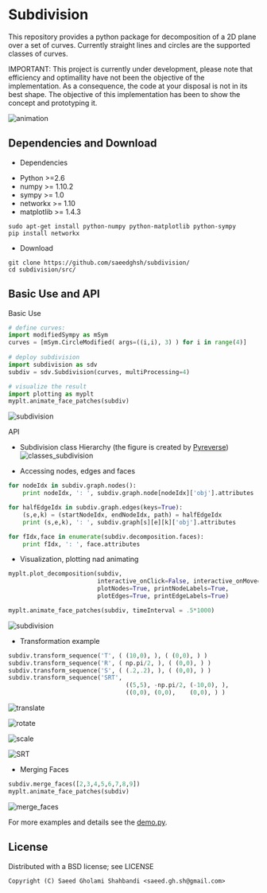 Subdivision
===========
<!--- <logo src="https://github.com/saeedghsh/subdivision/blob/master/pysubdiv.png" alt="none" width="50" height="50"> --->
This repository provides a python package for decomposition of a 2D plane over a set of curves.
Currently straight lines and circles are the supported classes of curves.

IMPORTANT: This project is currently under development,
please note that efficiency and optimallity have not been the objective of the implementation.
As a consequence, the code at your disposal is not in its best shape.
The objective of this implementation has been to show the concept and prototyping it.

![animation](https://github.com/saeedghsh/subdivision/blob/master/figures/animation.gif)

Dependencies and Download
-------------------------
- Dependencies
 * Python >=2.6
 * numpy >= 1.10.2
 * sympy >= 1.0
 * networkx >= 1.10
 * matplotlib >= 1.4.3

```shell
sudo apt-get install python-numpy python-matplotlib python-sympy
pip install networkx
```

- Download
```shell
git clone https://github.com/saeedghsh/subdivision/
cd subdivision/src/
```


Basic Use and API
-----------------

Basic Use
```python
# define curves:
import modifiedSympy as mSym
curves = [mSym.CircleModified( args=((i,i), 3) ) for i in range(4)]
 
# deploy subdivision
import subdivision as sdv
subdiv = sdv.Subdivision(curves, multiProcessing=4)

# visualize the result
import plotting as myplt
myplt.animate_face_patches(subdiv)
```
![subdivision](https://github.com/saeedghsh/subdivision/blob/master/figures/subdivision.png)
<!--- <subdivision src="https://github.com/saeedghsh/subdivision/blob/master/figures/subdivision.png" alt="none" width="200" height="200"> --->

API

- Subdivision class Hierarchy (the figure is created by [Pyreverse](https://www.logilab.org/blogentry/6883))
![classes_subdivision](https://github.com/saeedghsh/subdivision/blob/master/figures/classes_subdivision.png)
<!--- <classes_subdivision src="https://github.com/saeedghsh/subdivision/blob/master/figures/classes_subdivision.png" alt="none" width="50" height="50"> --->

- Accessing nodes, edges and faces
```python
for nodeIdx in subdiv.graph.nodes():
    print nodeIdx, ': ', subdiv.graph.node[nodeIdx]['obj'].attributes

for halfEdgeIdx in subdiv.graph.edges(keys=True):
    (s,e,k) = (startNodeIdx, endNodeIdx, path) = halfEdgeIdx
    print (s,e,k), ': ', subdiv.graph[s][e][k]['obj'].attributes

for fIdx,face in enumerate(subdiv.decomposition.faces):
    print fIdx, ': ', face.attributes
```

- Visualization, plotting nad animating
```python
myplt.plot_decomposition(subdiv,
                         interactive_onClick=False, interactive_onMove=False,
                         plotNodes=True, printNodeLabels=True,
                         plotEdges=True, printEdgeLabels=True)

myplt.animate_face_patches(subdiv, timeInterval = .5*1000)
```
![subdivision](https://github.com/saeedghsh/subdivision/blob/master/figures/subdivision.png)
<!--- 
<subdivision src="https://github.com/saeedghsh/subdivision/blob/master/figures/subdivision.png" alt="none" width="50" height="50"> --->

<!--- <animation src="https://github.com/saeedghsh/subdivision/blob/master/figures/animation.png" alt="none" width="50" height="50"> --->

- Transformation example
```python
subdiv.transform_sequence('T', ( (10,0), ), ( (0,0), ) )
subdiv.transform_sequence('R', ( np.pi/2, ), ( (0,0), ) )
subdiv.transform_sequence('S', ( (.2,.2), ), ( (0,0), ) )
subdiv.transform_sequence('SRT',
                                 ((5,5), -np.pi/2, (-10,0), ),
                                 ((0,0), (0,0),    (0,0), ) )
```
![translate](https://github.com/saeedghsh/subdivision/blob/master/figures/T.png)
<!--- <translate src="https://github.com/saeedghsh/subdivision/blob/master/figures/T.png" alt="none" width="50" height="50"> --->
![rotate](https://github.com/saeedghsh/subdivision/blob/master/figures/R.png)
<!--- <rotate src="https://github.com/saeedghsh/subdivision/blob/master/figures/R.png" alt="none" width="50" height="50"> --->
![scale](https://github.com/saeedghsh/subdivision/blob/master/figures/S.png)
<!--- <scale src="https://github.com/saeedghsh/subdivision/blob/master/figures/S.png" alt="none" width="50" height="50"> --->
![SRT](https://github.com/saeedghsh/subdivision/blob/master/figures/SRT.png)
<!--- <SRT src="https://github.com/saeedghsh/subdivision/blob/master/figures/SRT.png" alt="none" width="50" height="50"> --->

<!---
- Checking sundivisions' intersection
```python
import copy
subdiv_copy = copy.copy(subdiv)
subdiv_copy.transform_sequence('R', ( np.pi/2, ), ( (0,0), ) )
subdiv_copy.transform_sequence('T', ( (-5,0), ), ( (0,0), ) )

subdiv_copy = copy.copy(subdiv)
print subdiv.decomposition.does_intersect(subdiv_new.decomposition)
print subdiv.decomposition.does_overlap(subdiv_new.decomposition)
print subdiv.decomposition.does_enclose(subdiv_new.decomposition)
```
--->

- Merging Faces
```python
subdiv.merge_faces([2,3,4,5,6,7,8,9])
myplt.animate_face_patches(subdiv)
```
![merge_faces](https://github.com/saeedghsh/subdivision/blob/master/figures/merge_faces.png)
<!--- <merge_faces src="https://github.com/saeedghsh/subdivision/blob/master/figures/merge_faces.png" alt="none" width="50" height="50"> --->

For more examples and details see the [demo.py](https://github.com/saeedghsh/subdivision/blob/master/src/demo.py).

<!---
Limitations, Bugs and TODO
--------------------------
- [ ] How to detect the overlap of two arcs?
- [ ] `Decomposition.does_intersect()`, `Decomposition.does_overlap()` and `Decomposition.does_enclose()` require the `Decomposition.superFace` not to be `None`. Which by default is!
- [ ] Include the boundary points of segments, rays and arcs as nodes so that a segment/ray/arc is full included in the graph.
- [ ] To implement: `svg_to_yaml_parser()`, `Subdivision.add_new_curves()` and `Subdivision.save_to_image()`.
- [ ] The problem with [`sympy.Circle.rotate()`] (https://github.com/sympy/sympy/issues/11743).
- [ ] `Subdivision.merge_faces()` recomputes the decomposition and hence resets face indices. This method is suitable to be called after the subdivision has been put in use, that is to say attributes have been assigned to faces. It does not reset the nodes and edge indices.
- [ ] When dealing with ray or segment (and Arc), a given point might not be on the object (out of the interval). That's why I should always check if `object.contians(point)` this appears in IPE, DPE,... so, whenever using those, make sure to consider the cases where these methods might return False instead of expected type.
- [ ] When a node after rotation is slightly off the original curve and the `curve.IPE(node.point)` returns False! For now the `object.contians(point)` check is disabled.
- [ ] Rays (and segments), eventhough different, they are rejected as similar they belong to the same line.
- [ ] It is important to reject invalide intersection points (e.g. duplicated points). In case of `Subdivision._multiProcessing` is True, the `distance_star()` is updated to reject invalid intersections resulting from arcs. But the counter part in not multi-processing should be updated to reject those wrong intersections.
- [ ] How to define the center of a face?
--->

License
-------
Distributed with a BSD license; see LICENSE
```
Copyright (C) Saeed Gholami Shahbandi <saeed.gh.sh@gmail.com>
```

